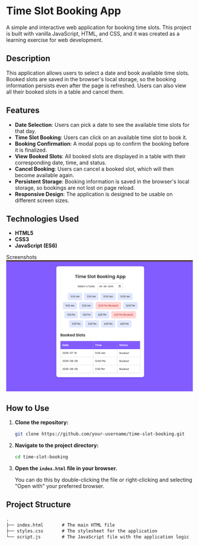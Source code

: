 # Time Slot Booking App

A simple and interactive web application for booking time slots. This project is built with vanilla JavaScript, HTML, and CSS, and it was created as a learning exercise for web development.

## Description

This application allows users to select a date and book available time slots. Booked slots are saved in the browser's local storage, so the booking information persists even after the page is refreshed. Users can also view all their booked slots in a table and cancel them.

## Features

  * **Date Selection**: Users can pick a date to see the available time slots for that day.
  * **Time Slot Booking**: Users can click on an available time slot to book it.
  * **Booking Confirmation**: A modal pops up to confirm the booking before it is finalized.
  * **View Booked Slots**: All booked slots are displayed in a table with their corresponding date, time, and status.
  * **Cancel Booking**: Users can cancel a booked slot, which will then become available again.
  * **Persistent Storage**: Booking information is saved in the browser's local storage, so bookings are not lost on page reload.
  * **Responsive Design**: The application is designed to be usable on different screen sizes.

## Technologies Used

  * **HTML5**
  * **CSS3**
  * **JavaScript (ES6)**

Screenshots
![Description of the image](Screenshot.png)

## How to Use

1.  **Clone the repository:**

    ```bash
    git clone https://github.com/your-username/time-slot-booking.git
    ```

2.  **Navigate to the project directory:**

    ```bash
    cd time-slot-booking
    ```

3.  **Open the `index.html` file in your browser.**

    You can do this by double-clicking the file or right-clicking and selecting "Open with" your preferred browser.

## Project Structure

```
.
├── index.html       # The main HTML file
├── styles.css       # The stylesheet for the application
└── script.js        # The JavaScript file with the application logic
```
